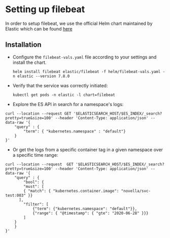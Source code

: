 # Setting up filebeat
In order to setup filebeat, we use the official Helm chart maintained by Elastic which can be found [here](https://github.com/elastic/helm-charts/tree/master/filebeat)


## Installation

* Configure the `filebeat-vals.yaml` file according to your settings and install the chart.
  ```console
  helm install filebeat elastic/filebeat -f helm/filebeat-vals.yaml -n elastic --version 7.8.0
  ```

* Verify that the service was correctly initiated:
  ```console
  kubectl get pods -n elastic -l chart=filebeat
  ```

* Explore the ES API in search for a namespace's logs:
```console
curl --location --request GET '$ELASTICSEARCH_HOST/$ES_INDEX/_search?pretty=true&size=100' --header 'Content-Type: application/json' --data-raw '{
    "query" : {
        "term": { "kubernetes.namespace" : "default"}
    }
}'
```
* Or get the logs from a specific container tag in a given namespace over a specific time range:

```console
curl --location --request  GET '$ELASTICSEARCH_HOST/$ES_INDEX/_search?pretty=true&size=100' --header 'Content-Type: application/json' --data-raw '{
    "query" : {
        "bool": {
        "must": [
        { "match": { "kubernetes.container.image": "novella/svc-test:003" }}
      ],
        "filter": [
            {"term": {"kubernetes.namespace": "default"}},
            {"range": { "@timestamp": { "gte": "2020-06-28" }}}
        ]
    }
    }
}'
```
  
